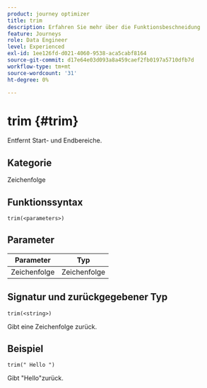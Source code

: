 ```yaml
---
product: journey optimizer
title: trim
description: Erfahren Sie mehr über die Funktionsbeschneidung
feature: Journeys
role: Data Engineer
level: Experienced
exl-id: 1ee126fd-d021-4060-9538-aca5cabf8164
source-git-commit: d17e64e03d093a8a459caef2fb0197a5710dfb7d
workflow-type: tm+mt
source-wordcount: '31'
ht-degree: 0%

---
```


# trim {#trim}

Entfernt Start- und Endbereiche.

## Kategorie

Zeichenfolge

## Funktionssyntax

`trim(<parameters>)`

## Parameter

| Parameter | Typ |
|-----------|------------------|
| Zeichenfolge | Zeichenfolge |

## Signatur und zurückgegebener Typ

`trim(<string>)`

Gibt eine Zeichenfolge zurück.

## Beispiel

`trim(" Hello ")`

Gibt &quot;Hello&quot;zurück.
